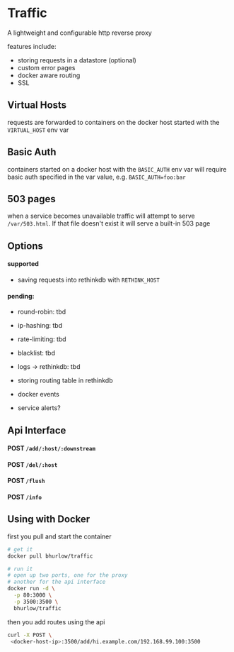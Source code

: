 # Traffic

A lightweight and configurable http reverse proxy

features include:

- storing requests in a datastore (optional)
- custom error pages
- docker aware routing
- SSL

## Virtual Hosts

requests are forwarded to containers on the docker host started with the `VIRTUAL_HOST` env var

## Basic Auth

containers started on a docker host with the `BASIC_AUTH` env var will require basic auth specified in the var value, e.g. `BASIC_AUTH=foo:bar`

## 503 pages

when a service becomes unavailable traffic will attempt to serve `/var/503.html`. If that file doesn't exist it will serve a built-in 503 page

## Options

#### supported

- saving requests into rethinkdb with `RETHINK_HOST`

#### pending:

- round-robin: tbd

- ip-hashing: tbd

- rate-limiting: tbd

- blacklist: tbd

- logs -> rethinkdb: tbd

- storing routing table in rethinkdb

- docker events

- service alerts?

## Api Interface

#### POST `/add/:host/:downstream`

#### POST `/del/:host`

#### POST `/flush`

#### POST `/info`

## Using with Docker

first you pull and start the container

```bash
# get it
docker pull bhurlow/traffic

# run it 
# open up two ports, one for the proxy
# another for the api interface
docker run -d \
  -p 80:3000 \
  -p 3500:3500 \
  bhurlow/traffic
```

then you add routes using the api 

```bash
curl -X POST \
 <docker-host-ip>:3500/add/hi.example.com/192.168.99.100:3500
```
